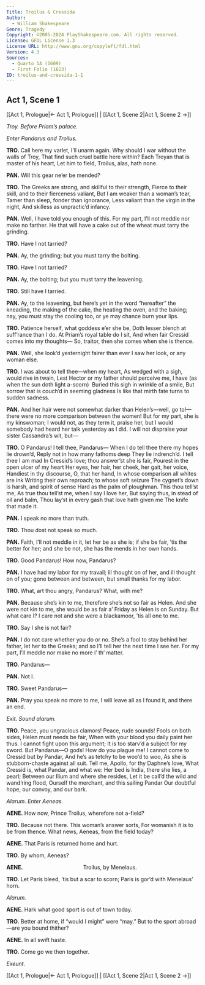 ```yaml
---
Title: Troilus & Cressida
Author: 
  - William Shakespeare
Genre: Tragedy
Copyright: ©2005-2024 PlayShakespeare.com. All rights reserved.
License: GFDL License 1.3
License URL: http://www.gnu.org/copyleft/fdl.html
Version: 4.3
Sources:
  - Quarto 1A (1609)
  - First Folio (1623)
ID: troilus-and-cressida-1-1
---
```


## Act 1, Scene 1
[[Act 1, Prologue|← Act 1, Prologue]] | [[Act 1, Scene 2|Act 1, Scene 2 →]]

*Troy. Before Priam’s palace.*

*Enter Pandarus and Troilus.*

**TRO.**
Call here my varlet, I’ll unarm again.
Why should I war without the walls of Troy,
That find such cruel battle here within?
Each Troyan that is master of his heart,
Let him to field, Troilus, alas, hath none.

**PAN.**
Will this gear ne’er be mended?

**TRO.**
The Greeks are strong, and skillful to their strength,
Fierce to their skill, and to their fierceness valiant,
But I am weaker than a woman’s tear,
Tamer than sleep, fonder than ignorance,
Less valiant than the virgin in the night,
And skilless as unpractic’d infancy.

**PAN.**
Well, I have told you enough of this. For my part, I’ll not meddle nor make no farther. He that will have a cake out of the wheat must tarry the grinding.

**TRO.**
Have I not tarried?

**PAN.**
Ay, the grinding; but you must tarry the bolting.

**TRO.**
Have I not tarried?

**PAN.**
Ay, the bolting; but you must tarry the leavening.

**TRO.**
Still have I tarried.

**PAN.**
Ay, to the leavening, but here’s yet in the word “hereafter” the kneading, the making of the cake, the heating the oven, and the baking; nay, you must stay the cooling too, or ye may chance burn your lips.

**TRO.**
Patience herself, what goddess e’er she be,
Doth lesser blench at suff’rance than I do.
At Priam’s royal table do I sit,
And when fair Cressid comes into my thoughts⁠—
So, traitor, then she comes when she is thence.

**PAN.**
Well, she look’d yesternight fairer than ever
I saw her look, or any woman else.

**TRO.**
I was about to tell thee—when my heart,
As wedged with a sigh, would rive in twain,
Lest Hector or my father should perceive me,
I have (as when the sun doth light a-scorn) 
Buried this sigh in wrinkle of a smile,
But sorrow that is couch’d in seeming gladness
Is like that mirth fate turns to sudden sadness.

**PAN.**
And her hair were not somewhat darker than Helen’s—well, go to!—there were no more comparison between the women! But for my part, she is my kinswoman; I would not, as they term it, praise her, but I would somebody had heard her talk yesterday as I did. I will not dispraise your sister Cassandra’s wit, but⁠—

**TRO.**
O Pandarus! I tell thee, Pandarus⁠—
When I do tell thee there my hopes lie drown’d,
Reply not in how many fathoms deep
They lie indrench’d. I tell thee I am mad
In Cressid’s love; thou answer’st she is fair,
Pourest in the open ulcer of my heart
Her eyes, her hair, her cheek, her gait, her voice,
Handiest in thy discourse, O, that her hand,
In whose comparison all whites are ink
Writing their own reproach; to whose soft seizure
The cygnet’s down is harsh, and spirit of sense
Hard as the palm of ploughman. This thou tell’st me,
As true thou tell’st me, when I say I love her,
But saying thus, in stead of oil and balm,
Thou lay’st in every gash that love hath given me
The knife that made it.

**PAN.**
I speak no more than truth.

**TRO.**
Thou dost not speak so much.

**PAN.**
Faith, I’ll not meddle in it, let her be as she is; if she be fair, ’tis the better for her; and she be not, she has the mends in her own hands.

**TRO.**
Good Pandarus! How now, Pandarus?

**PAN.**
I have had my labor for my travail; ill thought on of her, and ill thought on of you; gone between and between, but small thanks for my labor.

**TRO.**
What, art thou angry, Pandarus? What, with me?

**PAN.**
Because she’s kin to me, therefore she’s not so fair as Helen. And she were not kin to me, she would be as fair a’ Friday as Helen is on Sunday. But what care I? I care not and she were a blackamoor, ’tis all one to me.

**TRO.**
Say I she is not fair?

**PAN.**
I do not care whether you do or no. She’s a fool to stay behind her father, let her to the Greeks; and so I’ll tell her the next time I see her. For my part, I’ll meddle nor make no more i’ th’ matter.

**TRO.**
Pandarus⁠—

**PAN.**
Not I.

**TRO.**
Sweet Pandarus⁠—

**PAN.**
Pray you speak no more to me, I will leave all as I found it, and there an end.

*Exit. Sound alarum.*

**TRO.**
Peace, you ungracious clamors! Peace, rude sounds!
Fools on both sides, Helen must needs be fair,
When with your blood you daily paint her thus.
I cannot fight upon this argument;
It is too starv’d a subject for my sword.
But Pandarus—O gods! How do you plague me!
I cannot come to Cressid but by Pandar,
And he’s as tetchy to be woo’d to woo,
As she is stubborn-chaste against all suit.
Tell me, Apollo, for thy Daphne’s love,
What Cressid is, what Pandar, and what we:
Her bed is India, there she lies, a pearl;
Between our Ilium and where she resides,
Let it be call’d the wild and wand’ring flood,
Ourself the merchant, and this sailing Pandar
Our doubtful hope, our convoy, and our bark.

*Alarum. Enter Aeneas.*

**AENE.**
How now, Prince Troilus, wherefore not a-field?

**TRO.**
Because not there. This woman’s answer sorts,
For womanish it is to be from thence.
What news, Aeneas, from the field today?

**AENE.**
That Paris is returned home and hurt.

**TRO.**
By whom, Aeneas?

**AENE.**
           Troilus, by Menelaus.

**TRO.**
Let Paris bleed, ’tis but a scar to scorn;
Paris is gor’d with Menelaus’ horn.

*Alarum.*

**AENE.**
Hark what good sport is out of town today.

**TRO.**
Better at home, if “would I might” were “may.”
But to the sport abroad—are you bound thither?

**AENE.**
In all swift haste.

**TRO.**
Come go we then together.

*Exeunt.*

[[Act 1, Prologue|← Act 1, Prologue]] | [[Act 1, Scene 2|Act 1, Scene 2 →]]